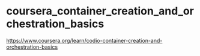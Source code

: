 # coursera_container_creation_and_orchestration_basics
https://www.coursera.org/learn/codio-container-creation-and-orchestration-basics

